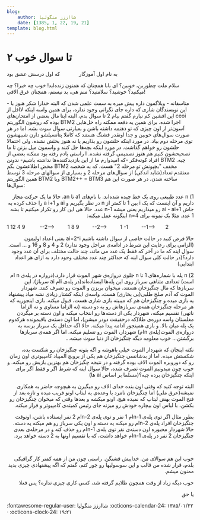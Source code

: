 ```yaml
---
blog:
    author: شااززز منگولیا
    date: [1385, 1, 22, 19, 21]
template: blog.html
---
```

# ۲ تا سوال خوب

<div class="cnt">
به نام اول آموزگار             که اول درسش عشق بود<p></p>
<p>سلام ملت چطورین، خوبین؟ ای بابا همچنان که همتون زنده‌اید! خوب چه خبرا؟ چه میکنید؟ خوشید؟ سلامتید؟ منم هی، بد نیستم، همچنان غرق الافی!</p>
<p>- متاسفانه - وبلاگمون داره پیش میره به سمت علمی شدن که البته خدارا شکر هنوز با این نویسندگان شازی که داره جای نگرانی وجود نداره، برای همین واسه اینکه لااقل از این افشین کم نیارم گفتم بیام 2 تا سوال بدم، البته اینا مال بعضی از امتحان‌های ceoi بوده که روشون الگوریتم BTM2 اجرا شده. برای همین یه دفعه ممکنه راه حل‌هایی آسون‌تر از اون چیزی که تو ذهنمه داشته باشن و بعبارتی سوال سوت بشه. اما در هر صورت سوال‌های خوبین و جدا اونقدر قشنگ هستند که کاملا پتانسیلشو دارن شبیهشون توی مرحله دوم بیاد. در مورد اینکه حلشون رو بذاریم یا نه هنوز بحثش نشده، ولی احتمالا حلشون رو خواهم گذاشت. در مورد اینکه بچه‌ها حل کنند و واسمون میل بزنن تا ما تصحیحشون کنیم هم هنوز تصمیمی گرفته نشده. ا راستی یادم رفته بود ممکنه بعضی از افراد کوته‌فکر -که امیدوارم ما از این بازدیدکننده‌ها نداشته باشیم- ندونن BTM2 چیه. محض اطلاعشون بگم BTM2 مخفف "بچپونش تو مرحله 2" هست. که به شخصه معتقدم تعداد(شاید اندکی) از سوال‌های مرحله 2 و بسیاری از سوالهای مرحله 3 توسط همین الگوریتم BTM2 ویا BTM2++ = BTM3 ساخته شدن. در هر صورت این هم سوال‌ها:</p>
<p dir="rtl">1) n عدد طبیعی روی یک خط چیده شده‌اند. با نام‌های a1 تا an. حالا ما یک حرکت مجاز داریم و آن اینست که یک i بین 1 تا کمتر از n در نظر بگیریم و ai و a i+1 را حذف کرده به جاش ai - ai+1 رو میذاریم یعنی میشه n-1 عدد. حالا هی این کار رو تکرار میکنیم تا بشه 1 عدد. مثلا یک نمونه برای n=4 اینگونه عمل میکنه:</p>
<p dir="ltr">1 12 4 9          --2--&gt;         1 8 9         --2--&gt;         1 -1         --1--&gt;       2</p>
<p dir="rtl">حالا فرض کنید در حالت خاصی از سوال داشته باشیم ai=2^i یعنی اعداد اولیمون (الزامی برای رعایت این شرط در ادامه‌ی مراحل وجود ندارد) 2 و 4 و 8 و 16 و ... است. سوال اینه که ما در آخر که فقط یک عدد می ماند، چند حالت مختلف برای آن عدد وجود دارد؟(در حالت کلی سوال اینه که حداکثر چند عدد مختلف وجود دارد به ازای هر اعداد ابتدایی)</p>
<p dir="rtl">2) n پله با شماره‌های 1 تا n جلوی دروازه‌ی شهر الموت قرار دارد.(دروازه در پله‌ی n ام است) تعدادی متناهی سرباز روی این پله‌ها ایستاده‌اند(در پله‌ی iام ai سرباز). این سرباز‌ها که مال چنگیزخان هستند، میخوان بریزن و الموت رو تصرف کنند. شهردار الموت که آدم صلح طلبی(بی بخاری) هست، واسه‌ی اینکه کشتار زیادی نشه میاد پیشنهاد یه بازی میده و چنگیزخان هم که میبینه بازی شازی هست، قبول میکنه. بازی اینجوریه که هر مرحله چنگیزخان همه‌ی سربازهاش رو به دو دسته (نه الزاما مساوی و نه الزاما ناتهی) تقسیم میکنه، شهردار یکی از دسته‌ها رو انتخاب میکنه و اون دسته بر میگردن مغلستان واسه دوره‌ی طلا(که درحقیقت دودر میشن)، اما اون دسته‌ی باقیمونده هرکدوم یک پله میان بالا. و بازی همینجور ادامه پیدا میکنه. حالا اگه حداقل یک سرباز برسه به دروازه‌ی الموت(پله‌ی nام) شهردار، الموت رو تسلیم میکنه، اما اگر همه‌ی سربازها برگشتن... خوب معلومه دیگه چنگیزخان از دنیا سوت میشه...</p>
<p dir="rtl">نکته اینجان که شهردار الموت خیلی باهوشه و اگه بتونه چنگیزخان رو شکست بده، شکستش میده. اما از بدشانسی چنگیزخان هم یکی از بروبچ المپیاد کامپیوتری اون زمان رو که دوروبره الموت الاف بوده گرفته و در نتیجه چگیزخان هم بهترین بازیش رو میکنه. و خوب چون میدونیم الموت تصرف شده، حالا سوال اینه که شرط اگر و فقط اگر برای اینکه چنگیزخان برده چیه؟(مسلما بر اساس ai ها)</p>
<p dir="rtl">البته توجه کنید که وقتی اون بنده خدای الاف رو میگیرن به هیچوجه حاضر به همکاری نمیشه(عرق ملی) اما چنگیزخان نامرد با وعده‌ی یه لبتاپ اونو فریب میده و تازه بعد از فتح الموت بهش لبتاپ که نمیده هیچ، اونو میکشه و بعدها وقتی که میخوان چنگیزخان رو بکشن، با لباس اون بیچاره خودش رو میزنه جای رئیس کمیته‌ی کامپیوتر و فرار میکنه.</p>
<p dir="rtl">بطور مثال اگر توی پله‌ی n-1ام 1 نفر و توی پله‌ی n-2ام 2 نفر ایستاده باشن، اونوقت چنگیزخان افراد پله‌ی n-2ام رو میکنه یه دسته و اون یکی سرباز رو هم میکنه یه دسته. حالا شهردار مجبوره اون دسته‌ی نفر توی پله‌ی n-1ام رو حذف کنه و در مرحله‌ی بعدی چنگیزخان 2 نفر در پله‌ی n-1ام خواهد داشت، که با تقسیم اونها به 2 دسته خواهد برد.</p>
<p dir="rtl"> </p>
<p dir="rtl">خوب این هم سوالای من. خداییش قشنگن. راستی چون من از همه کمتر کار گرافیکی بلدم، قرار شده من قالب و این سوسولیها رو جور کنم، گفتم که اگه پیشنهادی چیزی بدید ممنون میشم.</p>
<p dir="rtl">خوب دیگه زیاد از وقت همچون طلایم گرفته شد، کسی کاری چیزی نداره؟ پس فعلا</p>
<p dir="rtl">یا حق</p>
</div>

<div class="blog-info" markdown>
<span class="blog-author">
:fontawesome-regular-user: شااززز منگولیا
</span>
<span class="blog-date">
:octicons-calendar-24: ۱۳۸۵/۰۱/۲۲ · :octicons-clock-24: ۱۹:۲۱
</span>
</div>

